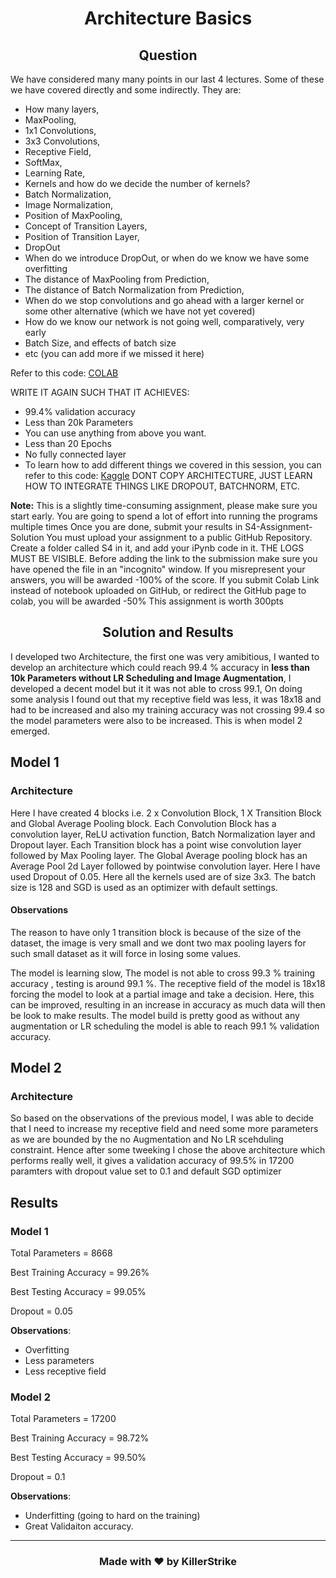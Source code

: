 <h1 align="center">Architecture Basics</h1>

<h2 align="center">Question</h2>

We have considered many many points in our last 4 lectures. Some of these we have covered directly and some indirectly. They are:
* How many layers,
* MaxPooling,
* 1x1 Convolutions,
* 3x3 Convolutions,
* Receptive Field,
* SoftMax,
* Learning Rate,
* Kernels and how do we decide the number of kernels?
* Batch Normalization,
* Image Normalization,
* Position of MaxPooling,
* Concept of Transition Layers,
* Position of Transition Layer,
* DropOut
 * When do we introduce DropOut, or when do we know we have some overfitting
* The distance of MaxPooling from Prediction,
* The distance of Batch Normalization from Prediction,
* When do we stop convolutions and go ahead with a larger kernel or some other alternative (which we have not yet covered)
* How do we know our network is not going well, comparatively, very early
* Batch Size, and effects of batch size
* etc (you can add more if we missed it here)

Refer to this code: [COLAB](https://colab.research.google.com/drive/1uJZvJdi5VprOQHROtJIHy0mnY2afjNlx)

WRITE IT AGAIN SUCH THAT IT ACHIEVES:
* 99.4% validation accuracy
* Less than 20k Parameters
* You can use anything from above you want. 
* Less than 20 Epochs
* No fully connected layer
* To learn how to add different things we covered in this session, you can refer to this code: [Kaggle](https://www.kaggle.com/enwei26/mnist-digits-pytorch-cnn-99) DONT COPY ARCHITECTURE, JUST LEARN HOW TO INTEGRATE THINGS LIKE DROPOUT, BATCHNORM, ETC.

**Note:**
This is a slightly time-consuming assignment, please make sure you start early. You are going to spend a lot of effort into running the programs multiple times
Once you are done, submit your results in S4-Assignment-Solution
You must upload your assignment to a public GitHub Repository. Create a folder called S4 in it, and add your iPynb code in it. THE LOGS MUST BE VISIBLE. Before adding the link to the submission make sure you have opened the file in an "incognito" window. 
If you misrepresent your answers, you will be awarded -100% of the score.
If you submit Colab Link instead of notebook uploaded on GitHub, or redirect the GitHub page to colab, you will be awarded -50%
This assignment is worth 300pts

<h2 align="center">Solution and Results</h2>

I developed two Architecture, the first one was very amibitious, I wanted to develop an architecture which could reach 99.4 % accuracy in **less than 10k Parameters without LR Scheduling and Image Augmentation**, I developed a decent model but it it was not able to cross 99.1, On doing some analysis I found out that my receptive field was less, it was 18x18 and had to be increased and also my training accuracy was not crossing 99.4 so the model parameters were also to be increased. This is when model 2 emerged.

## Model 1

### Architecture

<div align="center">
<img_src = "https://github.com/KillerStrike17/EVA-5/blob/master/4.%20Architecture%20Basics/Assets/Model_1_Architecture.jpg?raw=true"/>
</div>

Here I have created 4 blocks i.e. 2 x Convolution Block, 1 X Transition Block and Global Average Pooling block. Each Convolution Block has a convolution layer, ReLU activation function, Batch Normalization layer and Dropout layer. Each Transition block has a point wise convolution layer followed by Max Pooling layer. The Global Average pooling block has an Average Pool 2d Layer followed by pointwise convolution layer. Here I have used Dropout of 0.05. Here all the kernels used are of size 3x3. The batch size is 128 and SGD is used as an optimizer with default settings. 

#### Observations

The reason to have only 1 transition block is because of the size of the dataset, the image is very small and we dont two max pooling layers for such small dataset as it will force in losing some values. 

The model is learning slow, The model is not able to cross 99.3 % training accuracy , testing is around 99.1 %. The receptive field of the model is 18x18 forcing the model to look at a partial image and take a decision. Here, this can be improved, resulting in an increase in accuracy as much data will then be look to make results. The model build is pretty good as without any augmentation or LR scheduling the model is able to reach 99.1 % validation accuracy. 

## Model 2

### Architecture

<div align="center">
<img_src = "https://github.com/KillerStrike17/EVA-5/blob/master/4.%20Architecture%20Basics/Assets/Model_2_Architecture.jpg?raw=True"/>
</div>

So based on the observations of the previous model, I was able to decide that I need to increase my receptive field and need some more parameters as we are bounded by the no Augmentation and No LR scehduling constraint. Hence after some tweeking I chose the above architecture which performs really well, it gives a validation accuracy of 99.5% in 17200 paramters with dropout value set to 0.1 and default SGD optimizer


## Results

### Model 1

Total Parameters = 8668

Best Training Accuracy = 99.26%

Best Testing Accuracy = 99.05%

Dropout = 0.05

**Observations**:
* Overfitting
* Less parameters
* Less receptive field

### Model 2

Total Parameters = 17200

Best Training Accuracy = 98.72%

Best Testing Accuracy = 99.50%

Dropout = 0.1

**Observations**:
* Underfitting (going to hard on the training)
* Great Validaiton accuracy.

---
<h3 align="center">Made with ❤ by KillerStrike</h3>